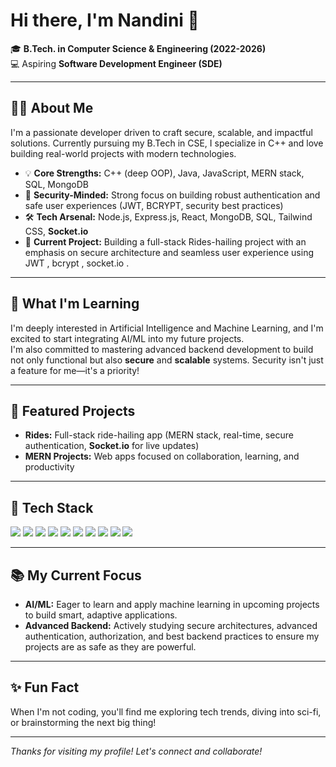 # Hi there, I'm Nandini 👋

🎓 **B.Tech. in Computer Science & Engineering (2022-2026)**  
💻 Aspiring **Software Development Engineer (SDE)**

---

## 👩‍💻 About Me

I'm a passionate developer driven to craft secure, scalable, and impactful solutions. Currently pursuing my B.Tech in CSE, I specialize in C++ and love building real-world projects with modern technologies.

- 💡 **Core Strengths:** C++ (deep OOP), Java, JavaScript, MERN stack, SQL, MongoDB
- 🔐 **Security-Minded:** Strong focus on building robust authentication and safe user experiences (JWT, BCRYPT, security best practices)
- 🛠️ **Tech Arsenal:** Node.js, Express.js, React, MongoDB, SQL, Tailwind CSS, **Socket.io**
- 🚀 **Current Project:** Building a full-stack Rides-hailing project with an emphasis on secure architecture and seamless user experience using JWT , bcrypt , socket.io . 

---

## 🤖 What I'm Learning

I'm deeply interested in Artificial Intelligence and Machine Learning, and I'm excited to start integrating AI/ML into my future projects.  
I'm also committed to mastering advanced backend development to build not only functional but also **secure** and **scalable** systems. Security isn't just a feature for me—it's a priority!

---

## 🚩 Featured Projects

- **Rides:** Full-stack ride-hailing app (MERN stack, real-time, secure authentication, **Socket.io** for live updates)
- **MERN Projects:** Web apps focused on collaboration, learning, and productivity

---

## 🧰 Tech Stack

<p>
  <img src="https://img.shields.io/badge/C++-00599C?style=for-the-badge&logo=c%2B%2B&logoColor=white"/>
  <img src="https://img.shields.io/badge/Java-ED8B00?style=for-the-badge&logo=java&logoColor=white"/>
  <img src="https://img.shields.io/badge/Javascript-F7DF1E?style=for-the-badge&logo=javascript&logoColor=black"/>
  <img src="https://img.shields.io/badge/React-20232A?style=for-the-badge&logo=react&logoColor=61DAFB"/>
  <img src="https://img.shields.io/badge/Node.js-339933?style=for-the-badge&logo=nodedotjs&logoColor=white"/>
  <img src="https://img.shields.io/badge/Express.js-000000?style=for-the-badge&logo=express&logoColor=white"/>
  <img src="https://img.shields.io/badge/MongoDB-4EA94B?style=for-the-badge&logo=mongodb&logoColor=white"/>
  <img src="https://img.shields.io/badge/SQL-4479A1?style=for-the-badge&logo=MySQL&logoColor=white"/>
  <img src="https://img.shields.io/badge/TailwindCSS-06B6D4?style=for-the-badge&logo=tailwindcss&logoColor=white"/>
  <img src="https://img.shields.io/badge/Socket.io-010101?style=for-the-badge&logo=socket.io&logoColor=white"/>
</p>

---

## 📚 My Current Focus

- **AI/ML:** Eager to learn and apply machine learning in upcoming projects to build smart, adaptive applications.
- **Advanced Backend:** Actively studying secure architectures, advanced authentication, authorization, and best backend practices to ensure my projects are as safe as they are powerful.

---

## ✨ Fun Fact

When I'm not coding, you'll find me exploring tech trends, diving into sci-fi, or brainstorming the next big thing!

---

_Thanks for visiting my profile! Let's connect and collaborate!_

